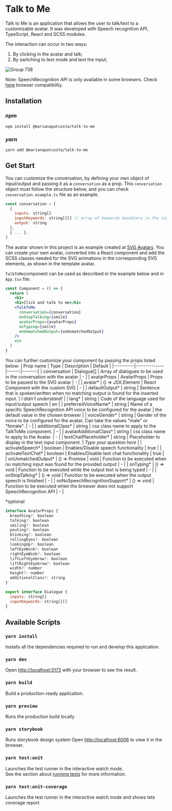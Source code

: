 # Talk to Me

Talk to Me is an application that allows the user to talk/text to a customizable avatar. It was developed with Speech recognition API, TypeScript, React and SCSS modules.

The interaction can occur in two ways:

1. By clicking in the avatar and talk;
2. By switching to text mode and text the input;

![Group 738](https://user-images.githubusercontent.com/43031902/205179057-de9cc698-c263-4287-8f01-51a7541b03fc.png)

Note: SpeechRecognition API is only available in some browsers. Check [here](https://caniuse.com/speech-recognition) browser compatibility.

## Installation
### **_npm_**

```shell
npm install @marianapatcosta/talk-to-me
```

### **_yarn_**

```shell
yarn add @marianapatcosta/talk-to-me
```

## Get Start

You can customize the conversation, by defining your own object of input/output and passing it as a `conversation` as a prop. This `conversation` object must follow the structure below, and you can check `conversation.example.ts` file as an example.

```js
const conversation = [
  {
    inputs: string[]
    inputKeywords: string[][] // array of keywords mandatory in the input, to reproduce the corresponding output. Each array of keywords must exist in the input to reproduce the corresponding output
    output: string
  },
  { ... },
]
```

The avatar shown in this project is an example created at [SVG Avatars](https://svgavatars.com/). You can create your own avatar, converted into a React component and add the SCSS classes needed for the SVG animations in the corresponding SVG elements, as shown in the template avatar.

`TalkToMe`component can be used as described in the example below and in `App.tsx` file:

```jsx
const Component = () => {
  return (
    <h1>
    <h1>Click and talk to me</h1>
    <TalkToMe
      conversation={conversation}
      onStopTalking={smile}
      avatarProps={avatarProps}
      onTyping={smile}
      onUnmatchedOutput={onUnmatchedOutput}
    />
    </>
  )
}
```

You can further customize your component by passing the props listed below:
| Prop name | Type | Description | Default |
|----------|:-------------|------:|-------:|
| conversation | Dialogue[] | Array of dialogues to be used in the conversation with the avatar | - |
| avatarProps | AvatarProps | Props to be passed to the SVG avatar | - |
| avatar* | () => JSX.Element | React Component with the custom SVG | - |
| defaultOutput* | string | Sentence that is spoken/written when no matching output is found for the inserted input. | _I didn't understand!_ |
| lang* | string | Code of the language used for input/output speech | en |
| preferredVoiceName* | string | Name of a specific SpeechRecognition API voice to be configured for the avatar | the default value in the chosen browser |
| voiceGender* | string | Gender of the voice to be configured for the avatar. Can take the values "male" or "female". | - |
| additionalClass* | string | css class name to apply to the TalkToMe component. | - |
| avatarAdditionalClass* | string | css class name to apply to the Avatar. | - |
| textChatPlaceholder* | string | Placeholder to display in the text input component. | _Type your question here_ |
| activateSpeech* | boolean | Enables/Disable speech functionality | true |
| activateTextChat* | boolean | Enables/Disable text chat functionality | true |
| onUnmatchedOutput* | () => Promise<void> | void | Function to be executed when no matching input was found for the provided output | - |
| onTyping* | () => void | Function to be executed while the output text is being typed | - |
| onStopTalking* | () => void | Function to be executed when the output speech is finished | - |
| onNoSpeechRecognitionSupport* | () => void | Function to be executed when the browser does not support SpeechRecognition API | - |

\*optional

```js
interface AvatarProps {
  breathing?: boolean
  talking?: boolean
  smiling?: boolean
  pouting?: boolean
  blinking?: boolean
  rollingEyes?: boolean
  lookingUp?: boolean
  leftEyeWink?: boolean
  rightEyeWink?: boolean
  liftLeftEyebrow?: boolean
  liftRightEyebrow?: boolean
  width?: number
  height?: number
  additionalClass?: string
}

export interface Dialogue {
  inputs: string[]
  inputKeywords: string[][]
}
```

## Available Scripts

### `yarn install`

Installs all the dependencies required to run and develop this application.

### `yarn dev`

Open [http://localhost:5173](http://localhost:5173) with your browser to see the result.

### `yarn build`

Build a production-ready application.

### `yarn preview`

Runs the production build locally

### `yarn storybook`

Runs storybook design system
Open [http://localhost:6006](http://localhost:6006) to view it in the browser.

### `yarn test:unit`

Launches the test runner in the interactive watch mode.\
See the section about [running tests](https://facebook.github.io/create-react-app/docs/running-tests) for more information.

### `yarn test:unit-coverage`

Launches the test runner in the interactive watch mode and shows tets coverage report.
